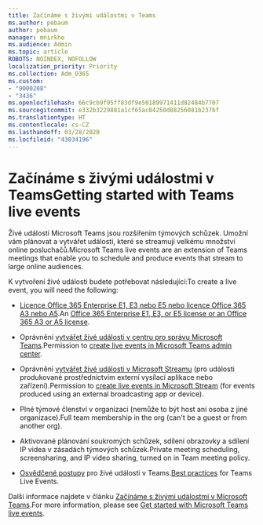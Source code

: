 ```yaml
---
title: Začínáme s živými událostmi v Teams
ms.author: pebaum
author: pebaum
manager: mnirkhe
ms.audience: Admin
ms.topic: article
ROBOTS: NOINDEX, NOFOLLOW
localization_priority: Priority
ms.collection: Adm_O365
ms.custom:
- "9000208"
- "3436"
ms.openlocfilehash: 66c9cb9f95ff83df9e50189971411d82484b7707
ms.sourcegitcommit: e332b3229881a1cf65ac84250d88256081b237bf
ms.translationtype: HT
ms.contentlocale: cs-CZ
ms.lasthandoff: 03/28/2020
ms.locfileid: "43034196"
---
```

# <a name="getting-started-with-teams-live-events"></a><span data-ttu-id="c0480-102">Začínáme s živými událostmi v Teams</span><span class="sxs-lookup"><span data-stu-id="c0480-102">Getting started with Teams live events</span></span>

<span data-ttu-id="c0480-103">Živé události Microsoft Teams jsou rozšířením týmových schůzek. Umožní vám plánovat a vytvářet události, které se streamují velkému množství online posluchačů.</span><span class="sxs-lookup"><span data-stu-id="c0480-103">Microsoft Teams live events are an extension of Teams meetings that enable you to schedule and produce events that stream to large online audiences.</span></span>

<span data-ttu-id="c0480-104">K vytvoření živé události budete potřebovat následující:</span><span class="sxs-lookup"><span data-stu-id="c0480-104">To create a live event, you will need the following:</span></span>

- <span data-ttu-id="c0480-105">[Licence Office 365 Enterprise E1, E3 nebo E5 nebo licence Office 365 A3 nebo A5](https://docs.microsoft.com/microsoftteams/teams-live-events/set-up-for-teams-live-events#step-2-get-and-assign-licenses).</span><span class="sxs-lookup"><span data-stu-id="c0480-105">An [Office 365 Enterprise E1, E3, or E5 license or an Office 365 A3 or A5 license](https://docs.microsoft.com/microsoftteams/teams-live-events/set-up-for-teams-live-events#step-2-get-and-assign-licenses).</span></span>

- <span data-ttu-id="c0480-106">Oprávnění [vytvářet živé události v centru pro správu Microsoft Teams](https://docs.microsoft.com/microsoftteams/teams-live-events/set-up-for-teams-live-events#create-or-edit-a-live-events-policy).</span><span class="sxs-lookup"><span data-stu-id="c0480-106">Permission to [create live events in Microsoft Teams admin center](https://docs.microsoft.com/microsoftteams/teams-live-events/set-up-for-teams-live-events#create-or-edit-a-live-events-policy).</span></span>

- <span data-ttu-id="c0480-107">Oprávnění [vytvářet živé události v Microsoft Streamu](https://docs.microsoft.com/microsoftteams/teams-live-events/what-are-teams-live-events) (pro události produkované prostřednictvím externí vysílací aplikace nebo zařízení).</span><span class="sxs-lookup"><span data-stu-id="c0480-107">Permission to [create live events in Microsoft Stream](https://docs.microsoft.com/microsoftteams/teams-live-events/what-are-teams-live-events) (for events produced using an external broadcasting app or device).</span></span>

- <span data-ttu-id="c0480-108">Plné týmové členství v organizaci (nemůže to být host ani osoba z jiné organizace).</span><span class="sxs-lookup"><span data-stu-id="c0480-108">Full team membership in the org (can't be a guest or from another org).</span></span>

- <span data-ttu-id="c0480-109">Aktivované plánování soukromých schůzek, sdílení obrazovky a sdílení IP videa v zásadách týmových schůzek.</span><span class="sxs-lookup"><span data-stu-id="c0480-109">Private meeting scheduling, screensharing, and IP video sharing, turned on in Team meeting policy.</span></span>

- <span data-ttu-id="c0480-110">[Osvědčené postupy](https://support.office.com/article/Best-practices-for-producing-a-Teams-live-event-e500370e-4dd1-4187-8b48-af10ef02cf42) pro živé události v Teams.</span><span class="sxs-lookup"><span data-stu-id="c0480-110">[Best practices](https://support.office.com/article/Best-practices-for-producing-a-Teams-live-event-e500370e-4dd1-4187-8b48-af10ef02cf42) for Teams Live Events.</span></span>

<span data-ttu-id="c0480-111">Další informace najdete v článku [Začínáme s živými událostmi v Microsoft Teams](https://support.office.com/article/get-started-with-microsoft-teams-live-events-d077fec2-a058-483e-9ab5-1494afda578a).</span><span class="sxs-lookup"><span data-stu-id="c0480-111">For more information, please see [Get started with Microsoft Teams live events](https://support.office.com/article/get-started-with-microsoft-teams-live-events-d077fec2-a058-483e-9ab5-1494afda578a).</span></span>
